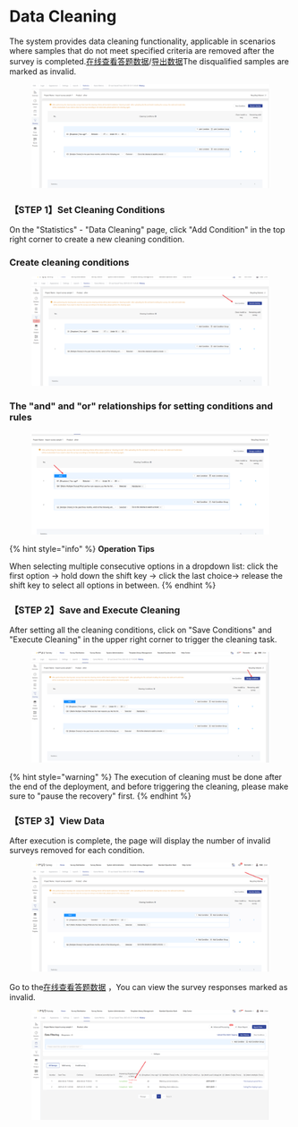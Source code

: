 # Data Cleaning

The system provides data cleaning functionality, applicable in scenarios where samples that do not meet specified criteria are removed after the survey is completed.[在线查看答题数据](../../../cao-zuo-zhi-yin/tong-ji-fen-xi/da-ti-shu-ju-zai-xian-cha-kan.md)/[导出数据](../../../cao-zuo-zhi-yin/xia-zai-shu-ju/)The disqualified samples are marked as invalid.

<figure><img src="../../../.gitbook/assets/image (14).png" alt=""><figcaption></figcaption></figure>

### 【STEP 1】Set Cleaning Conditions

On the "Statistics" - "Data Cleaning" page, click "Add Condition" in the top right corner to create a new cleaning condition.

### Create cleaning conditions

<figure><img src="../../../.gitbook/assets/image (13).png" alt=""><figcaption></figcaption></figure>

### The "and" and "or" relationships for setting conditions and rules

<figure><img src="../../../.gitbook/assets/image (15).png" alt=""><figcaption></figcaption></figure>

{% hint style="info" %}
**Operation Tips**

When selecting multiple consecutive options in a dropdown list: click the first option -> hold down the shift key -> click the last choice-> release the shift key to select all options in between.
{% endhint %}





### 【STEP 2】Save and Execute Cleaning

After setting all the cleaning conditions, click on "Save Conditions" and "Execute Cleaning" in the upper right corner to trigger the cleaning task.



<figure><img src="../../../.gitbook/assets/image (16).png" alt=""><figcaption></figcaption></figure>

{% hint style="warning" %}
The execution of cleaning must be done after the end of the deployment, and before triggering the cleaning, please make sure to "pause the recovery" first.
{% endhint %}

### 【STEP 3】View Data

After execution is complete, the page will display the number of invalid surveys removed for each condition.

<figure><img src="../../../.gitbook/assets/image (17).png" alt=""><figcaption></figcaption></figure>

Go to the[在线查看答题数据](../../../cao-zuo-zhi-yin/tong-ji-fen-xi/da-ti-shu-ju-zai-xian-cha-kan.md) ，You can view the survey responses marked as invalid.

<figure><img src="../../../.gitbook/assets/image (18).png" alt=""><figcaption></figcaption></figure>
